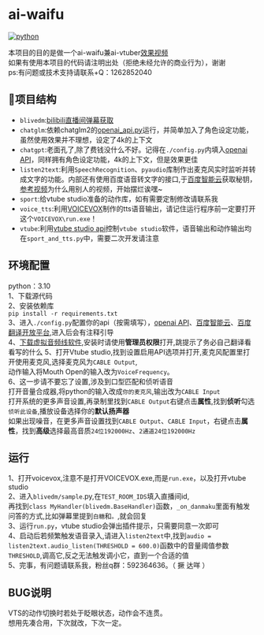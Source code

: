 # ai-waifu
<a href="https://www.python.org">
    <img src="https://img.shields.io/badge/python-3.10+-blue.svg" alt="python">
</a>

本项目的目的是做一个ai-waifu兼ai-vtuber[效果视频](https://www.bilibili.com/video/BV1zu4y1U7Ae/?share_source=copy_web&vd_source=be871ab215f9686e9cf85ae02546df3f)  
如果有使用本项目的代码请注明出处（拒绝未经允许的商业行为），谢谢  
ps:有问题或技术支持请联系+Q：1262852040  

## 📖项目结构

- `blivedm`:[bilibili直播间弹幕获取](https://github.com/xfgryujk/blivedm)
- `chatglm`:依赖chatglm2的[openai_api.py](https://github.com/THUDM/ChatGLM2-6B/blob/main/openai_api.py)运行，并简单加入了角色设定功能，虽然使用效果并不理想，设定了4k的上下文
- `chatgpt`:老面孔了,除了费钱没什么不好。记得在`./config.py`内填入[openai API](https://platform.openai.com/account/api-keys)，同样拥有角色设定功能，4k的上下文，但是效果更佳
- `listen2text`:利用`SpeechRecognition`、`pyaudio`库制作出麦克风实时监听并转成文字的功能。内部还有使用百度语音转文字的接口,于[百度智能云](https://console.bce.baidu.com/ai/#/ai/speech/overview/index)获取秘钥，[参考视频](https://www.bilibili.com/video/BV1PN41127GF/?share_source=copy_web&vd_source=be871ab215f9686e9cf85ae02546df3f&t=228)为什么用别人的视频，开始摆烂诶嘿~
- `sport`:给vtube studio准备的动作库，如有需要定制修改请联系我
- `voice_tts`:利用[VOICEVOX](https://voicevox.hiroshiba.jp/)制作的tts语音输出，请记住运行程序前一定要打开这个`VOICEVOX\run.exe`！
- `vtube`:利用[vtube studio api](https://github.com/DenchiSoft/VTubeStudio)控制`vtube studio`软件，语音输出和动作输出均在`sport_and_tts.py`中，需要二次开发请注意


## 环境配置
python：3.10  
1、下载源代码  
2、安装依赖库  
`pip install -r requirements.txt`  
3、进入`./config.py`配置你的api（按需填写），[openai API](https://platform.openai.com/account/api-keys)、[百度智能云](https://console.bce.baidu.com/ai/#/ai/speech/overview/index)、[百度翻译开放平台](https://fanyi-api.baidu.com/api/trans/product/desktop),进入后会有注释引导  
4、[下载虚拟音频线软件](https://vb-audio.com/Cable/index.htm),安装时请使用**管理员权限**打开,跳提示了务必自己翻译看看写的什么
5、打开Vtube studio,找到设置启用API选项并打开,麦克风配置里打开使用麦克风,选择麦克风为`CABLE Output`,  
动作输入将Mouth Open的输入改为`VoiceFrequency`。  
6、这一步请不要忘了设置,涉及到口型匹配和侦听语音  
打开音量合成器,将python的输入改成`你的麦克风`,输出改为`CABLE Input `  
打开系统的更多声音设置,再录制里找到`CABLE Output`右键点击**属性**,找到**侦听**勾选`侦听此设备`,播放设备选择你的**默认扬声器**  
如果出现噪音，在更多声音设置找到`CABLE Output`、`CABLE Input`，右键点击**属性**，找到**高级**选择最高音质`24位192000Hz`、`2通道24位192000Hz`  


## 运行
1、打开voicevox,注意不是打开VOICEVOX.exe,而是`run.exe`，以及打开vtube studio  
2、进入`blivedm/sample`.py,在`TEST_ROOM_IDS`填入直播间id,  
再找到`class MyHandler(blivedm.BaseHandler)`函数，`_on_danmaku`里面有触发问答的方式,比如弹幕里提到`白糖`和`。`,就会回复  
3、运行`run.py`，vtube studio会弹出插件提示，只需要同意一次即可  
4、启动后若频繁触发语音录入,请进入`listen2text`中,找到`audio = listen2text.audio_listen(THRESHOLD = 600.0)`函数中的音量阈值参数`THRESHOLD`,调高它,反之无法触发调小它，直到一个合适的值  
5、完事，有问题请联系我，粉丝q群：592364636。（ 撅 达咩 ）  


## BUG说明
VTS的动作切换时若处于眨眼状态，动作会不连贯。  
想用先凑合用，下次就改，下次一定。  
